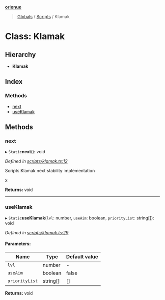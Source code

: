 **[orionuo](../README.md)**

> [Globals](../globals.md) / [Scripts](../modules/scripts.md) / Klamak

# Class: Klamak

## Hierarchy

* **Klamak**

## Index

### Methods

* [next](scripts.klamak.md#next)
* [useKlamak](scripts.klamak.md#useklamak)

## Methods

### next

▸ `Static`**next**(): void

*Defined in [scripts/klamak.ts:12](https://github.com/msviha/orionuo/blob/4924a24/src/scripts/klamak.ts#L12)*

Scripts.Klamak.next
stability implementation

x

**Returns:** void

___

### useKlamak

▸ `Static`**useKlamak**(`lvl`: number, `useAim`: boolean, `priorityList`: string[]): void

*Defined in [scripts/klamak.ts:29](https://github.com/msviha/orionuo/blob/4924a24/src/scripts/klamak.ts#L29)*

#### Parameters:

Name | Type | Default value |
------ | ------ | ------ |
`lvl` | number | - |
`useAim` | boolean | false |
`priorityList` | string[] | [] |

**Returns:** void
